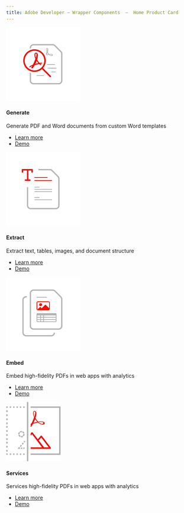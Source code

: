 ```yaml
---
title: Adobe Developer — Wrapper Components  —  Home Product Card
---
```



<ProductCard slots="icon, heading, text, buttons" theme="light" width="25%" />

![CC icon](../images/high-fidelity.svg)

#### Generate

Generate PDF and Word documents from custom Word templates

* [Learn more](https://www.adobe.io/apis/documentcloud/dcsdk/doc-generation.html)
* [Demo](https://adobe.io)


<ProductCard slots="icon, heading, text, buttons" theme="light" width="25%" />

![CC icon](../images/comprehensive-content-extraction.svg)

#### Extract

Extract text, tables, images, and document structure

* [Learn more](https://www.adobe.io/apis/documentcloud/dcsdk/pdf-extract.html)
* [Demo](https://adobe.io)


<ProductCard slots="icon, heading, text, buttons" theme="light" width="25%" />

![CC icon](../images/document-structure-understanding.svg)

#### Embed

Embed high-fidelity PDFs in web apps with analytics

* [Learn more](https://www.adobe.io/apis/documentcloud/dcsdk/pdf-embed.html)
* [Demo](https://adobe.io)


<ProductCard slots="icon, heading, text, buttons" theme="light" width="25%" />

![CC icon](../images/accurate_rendering.svg)

#### Services

Services high-fidelity PDFs in web apps with analytics

* [Learn more](https://www.adobe.io/apis/documentcloud/dcsdk/pdf-services.html)
* [Demo](https://adobe.io)